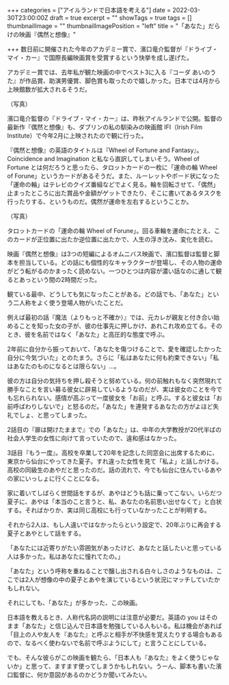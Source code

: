 +++
categories = ["アイルランドで日本語を考える"]
date = 2022-03-30T23:00:00Z
draft = true
excerpt = ""
showTags = true
tags = []
thumbnailImage = ""
thumbnailImagePosition = "left"
title = "「あなた」だらけの映画『偶然と想像』"

+++
数日前に開催された今年のアカデミー賞で、濱口竜介監督が『ドライブ・マイ・カー』で国際長編映画賞を受賞するという快挙を成し遂げた。

アカデミー賞では、去年私が観た映画の中でベスト3に入る『コーダ あいのうた』が作品賞、助演男優賞、脚色賞も取ったので嬉しかった。日本では4月から上映館数が拡大されるそうだ。

（写真）

濱口竜介監督の『ドライブ・マイ・カー』は、昨秋アイルランドで公開。監督の最新作『偶然と想像』も、ダブリンの私の馴染みの映画館 IFI（Irish Film Institute）で今年2月に上映されたので観に行った。

『偶然と想像』の英語のタイトルは『Wheel of Fortune and Fantasy』。Coincidence and Imagination と私なら直訳してしまいそう。Wheel of Fortune とは何だろうと思ったら、タロットカードの一枚に「運命の輪 Wheel of Forune」というカードがあるそうだ。また、ルーレットやボード状になった「運命の輪」はテレビのクイズ番組などでよく見る。輪を回転させて、「偶然」止まったところに出た賞品や金額がゲットできたり、そこに書いてあるタスクを行ったりする、というものだ。偶然が運命を左右するということか。

（写真）

タロットカードの「運命の輪 Wheel of Forune」。回る車輪を運命にたとえ、このカードが正位置に出たか逆位置に出たかで、人生の浮き沈み、変化を読む。

映画『偶然と想像』は3つの短編によるオムニバス映画で、濱口監督は監督と脚本を担当している。どの話にも個性的なキャラクターが登場し、その人物の運命がどう転がるのかまったく読めない。一つひとつは内容が濃い話なのに通して観るとあっという間の2時間だった。

観ている最中、どうしても気になったことがある。どの話でも、「あなた」という二人称をよく使う登場人物がいたことだ。

例えば最初の話『魔法（よりもっと不確か）』では、元カレが親友と付き合い始めることを知った女の子が、彼の仕事先に押しかけ、あれこれ攻め立てる。そのとき、彼を名前ではなく「あなた」と高圧的な態度で呼ぶ。

2年前に自分から振っておいて、「あなたを傷つけることで、愛を確認したかった自分に今気づいた」とのたまう。さらに「私はあなたに何も約束できない」「私はあなたのものになるとは限らない」...。

彼の方は自分の気持ちを押し殺そうと努めている。何の前触れもなく突然現れて勝手なことを言い募る彼女に辟易しているようなのだが、実は彼女のことを今でも忘れられない。感情が高ぶって一度彼女を「お前」と呼ぶ。すると彼女は「お前呼ばわりしないで」と怒るのだ。「あなた」を連発するあなたの方がよほど失礼でしょ、と思ってしまった。

2話目の『扉は開けたままで』での「あなた」は、中年の大学教授が20代半ばの社会人学生の女性に向けて言っていたので、違和感はなかった。

3話目『もう一度』。高校を卒業して20年を記念した同窓会に出席するために、東京から仙台にやってきた夏子。すれ違った女性を見て「私よ」と話しかける。高校の同級生のあやだと思ったのだ。話の流れで、今でも仙台に住んでいるあやの家にいっしょに行くことになる。

家に着いてしばらく世間話をするが、あやはどうも話に乗ってこない。いらだつ夏子に、あやは「本当のこと言うと、私、あなたの名前思い出せなくて」と白状する。そればかりか、実は同じ高校にも行っていなかったことが判明する。

それから2人は、もし人違いではなかったらという設定で、20年ぶりに再会する夏子とあやとして話をする。

「あなたには近寄りがたい雰囲気があったけど、あなたと話したいと思っている人は多かった。私はあなたに憧れてたの。」

「あなた」という呼称を重ねることで醸し出される白々しさのようなものは、ここでは2人が想像の中の夏子とあやを演じているという状況にマッチしていたかもしれない。

それにしても、「あなた」が多かった、この映画。

日本語を教えるとき、人称代名詞の説明には注意が必要だ。英語の you はそのまま「あなた」と信じ込んで日本語を勉強している人もいる。私は機会があれば「目上の人や友人を『あなた』と呼ぶと相手が不快感を覚えたりする場合もあるので、なるべく使わないで名前で呼ぶようにして」と言うことにしている。

でも、そんな彼らがこの映画を観たら、「日本人も『あなた』をよく使うじゃないか」と思って、ますます使ってしまうかもしれない。うーん、脚本も書いた濱口監督に、何か意図があるのかどうか聞いてみたい。